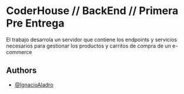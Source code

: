 
# CoderHouse // BackEnd // Primera Pre Entrega

El trabajo desarrola un servidor que contiene los endpoints y servicios necesarios para gestionar los productos y carritos de compra de un e-commerce


## Authors

- [@IgnacioAladro](https://github.com/IgnacioAladro)

